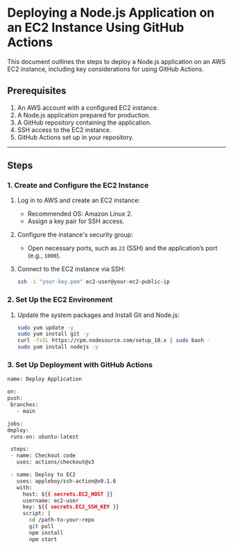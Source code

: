 # Deploying a Node.js Application on an EC2 Instance Using GitHub Actions

This document outlines the steps to deploy a Node.js application on an AWS EC2 instance, including key considerations for using GitHub Actions.

## **Prerequisites**

1. An AWS account with a configured EC2 instance.
2. A Node.js application prepared for production.
3. A GitHub repository containing the application.
4. SSH access to the EC2 instance.
5. GitHub Actions set up in your repository.

---

## **Steps**

### **1. Create and Configure the EC2 Instance**

1. Log in to AWS and create an EC2 instance:
   - Recommended OS: Amazon Linux 2.
   - Assign a key pair for SSH access.

2. Configure the instance's security group:
   - Open necessary ports, such as `22` (SSH) and the application’s port (e.g., `1000`).

3. Connect to the EC2 instance via SSH:
   ```bash
   ssh -i "your-key.pem" ec2-user@your-ec2-public-ip
   ```

### **2. Set Up the EC2 Environment**
1. Update the system packages and Install Git and Node.js:
   ```bash
   sudo yum update -y
   sudo yum install git -y
   curl -fsSL https://rpm.nodesource.com/setup_18.x | sudo bash -
   sudo yum install nodejs -y
   ```

### **3. Set Up Deployment with GitHub Actions**
   ```bash
   name: Deploy Application

on:
  push:
    branches:
      - main

jobs:
  deploy:
    runs-on: ubuntu-latest

    steps:
    - name: Checkout code
      uses: actions/checkout@v3

    - name: Deploy to EC2
      uses: appleboy/ssh-action@v0.1.6
      with:
        host: ${{ secrets.EC2_HOST }}
        username: ec2-user
        key: ${{ secrets.EC2_SSH_KEY }}
        script: |
          cd /path-to-your-repo
          git pull
          npm install
          npm start

